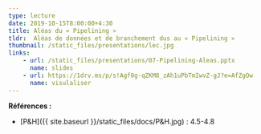 ```yaml
---
type: lecture
date: 2019-10-15T8:00:00+4:30
title: Aléas du « Pipelining » 
tldr:  Aléas de données et de branchement dus au « Pipelining »
thumbnail: /static_files/presentations/lec.jpg
links: 
    - url: /static_files/presentations/07-Pipelining-Aleas.pptx
      name: slides
    - url: https://1drv.ms/p/s!Agf0g-qZKM8_zAh1uPbTmIwvZ-gJ?e=AfZgOw
      name: visulaliser
---
```

**Références :**
- [P&H]({{ site.baseurl }}/static_files/docs/P&H.jpg) : 4.5-4.8
